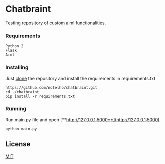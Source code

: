 # Chatbraint

Testing repository of custom aiml functionalities.

### Requirements

```
Python 2
Flask
Aiml
```

### Installing

Just [clone](https://github.com/notelho/chatbraint.git) the repository and install the requirements in requirements.txt

```
https://github.com/notelho/chatbraint.git
cd ./chatbraint
pip install -r requirements.txt
```

### Running
Run main.py file and open [**http://127.0.0.1:5000**](http://127.0.0.1:5000)

```
python main.py
```

## License
[MIT](https://choosealicense.com/licenses/mit/)